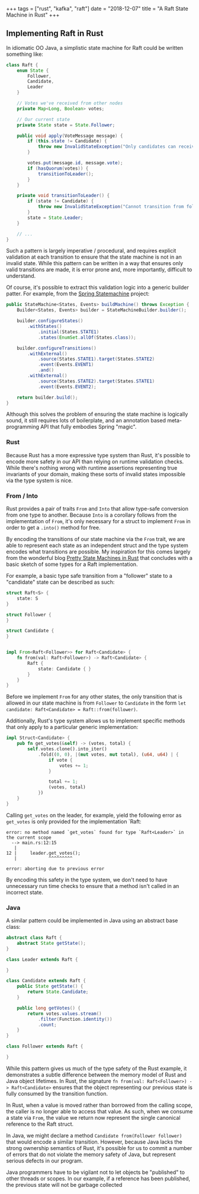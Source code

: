 +++
tags = ["rust", "kafka", "raft"]
date = "2018-12-07"
title = "A Raft State Machine in Rust"
+++

## Implementing Raft in Rust 

In idiomatic OO Java, a simplistic state machine for Raft could be written something like:

```java
class Raft {
    enum State {
        Follower,
        Candidate,
        Leader
    }

    // Votes we've received from other nodes
    private Map<Long, Boolean> votes;

    // Our current state
    private State state = State.Follower;

    public void apply(VoteMessage message) {
        if (this.state != Candidate) {
            throw new InvalidStateException("Only candidates can receive votes!");
        }

        votes.put(message.id, message.vote);
        if (hasQuorum(votes)) {
            transitionToLeader();
        }
    }

    private void transitionToLeader() {
        if (state != Candidate) {
            throw new InvalidStateException("Cannot transition from follower directly to leader!");
        }
        state = State.Leader;
    }

    // ...
}
```
Such a pattern is largely imperative / procedural, and requires explicit validation at each transition to ensure that the state machine is not in an invalid state. While this pattern can be written in a way that ensures only valid transitions are made, it is error prone and,  more importantly, difficult to understand.

Of course, it's possible to extract this validation logic into a generic builder patter. For example, from the [Spring Statemachine](https://projects.spring.io/spring-statemachine/) project:
```java
public StateMachine<States, Events> buildMachine() throws Exception {
    Builder<States, Events> builder = StateMachineBuilder.builder();

    builder.configureStates()
        .withStates()
            .initial(States.STATE1)
            .states(EnumSet.allOf(States.class));

    builder.configureTransitions()
        .withExternal()
            .source(States.STATE1).target(States.STATE2)
            .event(Events.EVENT1)
            .and()
        .withExternal()
            .source(States.STATE2).target(States.STATE1)
            .event(Events.EVENT2);

    return builder.build();
}
```

Although this solves the problem of ensuring the state machine is logically sound, it still requires lots of boilerplate, and an annotation based meta-programming API that fully embodies Spring "magic".

### Rust

Because Rust has a more expressive type system than Rust, it's possible to encode more safety in our API than relying on runtime validation checks. While there's nothing wrong with runtime assertions representing true invariants of your domain, making these sorts of invalid states impossible via the type system is nice.

### From / Into

Rust provides a pair of traits `From` and `Into` that allow type-safe conversion from one type to another. Because `Into` is a corollary follows from the implementation of `From`, it's only necessary for a struct to implement `From` in order to get a `.into()` method for free.

By encoding the transitions of our state machine via the `From` trait, we are able to represent each state as an independent struct and the type system encodes what transitions are possible. My inspiration for this comes largely from the wonderful blog [Pretty State Machines in Rust](https://hoverbear.org/2016/10/12/rust-state-machine-pattern/) that concludes with a basic sketch of some types for a Raft implementation.


For example, a basic type safe transition from a "follower" state to a "candidate" state can be described as such:
```rust
struct Raft<S> {
    state: S
}

struct Follower {
}

struct Candidate {
}


impl From<Raft<Follower>> for Raft<Candidate> {
    fn from(val: Raft<Follower>) -> Raft<Candidate> {
        Raft {
            state: Candidate { }
        }
    }
}
```

Before we implement `From` for any other states, the only transition that is allowed in our state machine is from `Follower` to `Candidate` in the form `let candidate: Raft<Candidate> = Raft::from(follower)`.

Additionally, Rust's type system allows us to implement specific methods that only apply to a particular generic implementation:
```rust
impl Struct<Candidate> {
    pub fn get_votes(&self) -> (votes, total) {
        self.votes.clone().into_iter()
            .fold((0, 0), |(mut votes, mut total), (u64, u64) | {
                if vote {
                    votes += 1;
                }

                total += 1;
                (votes, total)
            })
    }
}
```

Calling `get_votes` on the leader, for example, yield the following error as `get_votes` is only provided for the implementation `Raft<Candidate>:
```
error: no method named `get_votes` found for type `Raft<Leader>` in the current scope
  --> main.rs:12:15
   |
12 |     leader.get_votes();
   |            ^^^^^^^^^

error: aborting due to previous error
```

By encoding this safety in the type system, we don't need to have unnecessary run time checks to ensure that a method isn't called in an incorrect state.

### Java 

A similar pattern could be implemented in Java using an abstract base class:

```java
abstract class Raft {
    abstract State getState();
}

class Leader extends Raft {

}

class Candidate extends Raft {
    public State getState() {
        return State.Candidate;
    }

    public long getVotes() {
        return votes.values.stream()
            .filter(Function.identity())
            .count;
    }
}

class Follower extends Raft {

}
```

While this pattern gives us much of the type safety of the Rust example, it demonstrates a subtle difference between the memory model of Rust and Java object lifetimes. In Rust, the signature `fn from(val: Raft<Follower>) -> Raft<Candidate>` ensures that the object representing our previous state is fully consumed by the transition function.

In Rust, when a value is moved rather than borrowed from the calling scope, the caller is no longer able to access that value. As such, when we consume a state via `From`, the value we return now represent the single canonical reference to the Raft struct.

In Java, we might declare a method `Candidate from(Follower follower)` that would encode a similar transition. However, because Java lacks the strong ownership semantics of Rust, it's possible for us to commit a number of errors that do not violate the memory safety of Java, but represent serious defects in our program.

Java programmers have to be vigilant not to let objects be "published" to other threads or scopes. In our example, if a reference has been published, the previous state will not be garbage collected